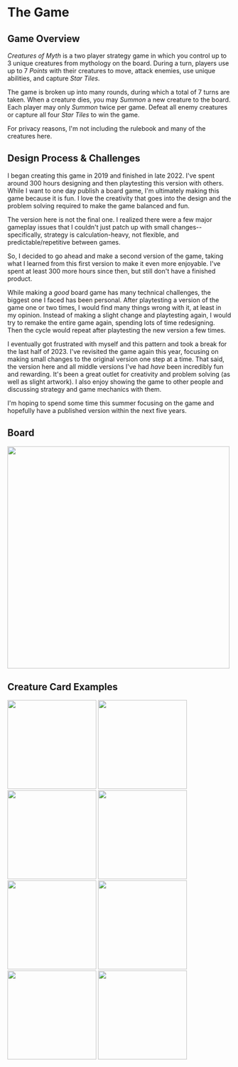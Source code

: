 # The Game

## Game Overview
_Creatures of Myth_ is a two player strategy game in which you control up to 3 unique creatures from mythology on the board. During a turn, players use up to 7 _Points_ with their creatures to move, attack enemies, use unique abilities, and capture _Star Tiles_.

The game is broken up into many rounds, during which a total of 7 turns are taken. When a creature dies, you may _Summon_ a new creature to the board. Each player may only _Summon_ twice per game. Defeat all enemy creatures or capture all four _Star Tiles_ to win the game.

For privacy reasons, I'm not including the rulebook and many of the creatures here.

## Design Process & Challenges
I began creating this game in 2019 and finished in late 2022. I've spent around 300 hours designing and then playtesting this version with others. While I want to one day publish a board game, I'm ultimately making this game because it is fun. I love the creativity that goes into the design and the problem solving required to make the game balanced and fun.

The version here is not the final one. I realized there were a few major gameplay issues that I couldn't just patch up with small changes-- specifically, strategy is calculation-heavy, not flexible, and predictable/repetitive between games.

So, I decided to go ahead and make a second version of the game, taking what I learned from this first version to make it even more enjoyable. I've spent at least 300 more hours since then, but still don't have a finished product.

While making a _good_ board game has many technical challenges, the biggest one I faced has been personal. After playtesting a version of the game one or two times, I would find many things wrong with it, at least in my opinion. Instead of making a slight change and playtesting again, I would try to remake the entire game again, spending lots of time redesigning. Then the cycle would repeat after playtesting the new version a few times.

I eventually got frustrated with myself and this pattern and took a break for the last half of 2023. I've revisited the game again this year, focusing on making small changes to the original version one step at a time. That said, the version here and all middle versions I've had _have_ been incredibly fun and rewarding. It's been a great outlet for creativity and problem solving (as well as slight artwork). I also enjoy showing the game to other people and discussing strategy and game mechanics with them. 

I'm hoping to spend some time this summer focusing on the game and hopefully have a published version within the next five years.

## Board
<img src="https://github.com/rouloct/Creatures-of-Myth/assets/66795636/f9e7103b-a17e-445b-9dcd-19e90c8754e9" width="500"/>


## Creature Card Examples

<img src="https://github.com/rouloct/Creatures-of-Myth/assets/66795636/bd01d88b-f3af-471d-8b4e-495f773f2f5e" width="200"/>
<img src="https://github.com/rouloct/Creatures-of-Myth/assets/66795636/e67ff300-0b42-48f1-ac5f-a000b25500bf" width="200"/>
<img src="https://github.com/rouloct/Creatures-of-Myth/assets/66795636/c8680534-0ef9-4725-b2fe-e97987492def" width="200"/>
<img src="https://github.com/rouloct/Creatures-of-Myth/assets/66795636/06b6fdf2-6747-4eae-b0a0-6663d2188b25" width="200"/>
<img src="https://github.com/rouloct/Creatures-of-Myth/assets/66795636/90a50969-f2ac-4c4b-a143-aed70c589508" width="200"/>
<img src="https://github.com/rouloct/Creatures-of-Myth/assets/66795636/8cdf914a-cd32-40f2-85b3-8a2fd1d2a261" width="200"/>
<img src="https://github.com/rouloct/Creatures-of-Myth/assets/66795636/edade3c2-5f2e-4bab-a484-72f67d9ba0ce" width="200"/>
<img src="https://github.com/rouloct/Creatures-of-Myth/assets/66795636/6af76737-d257-45f8-bc4f-403b1284a42e" width="200"/>
